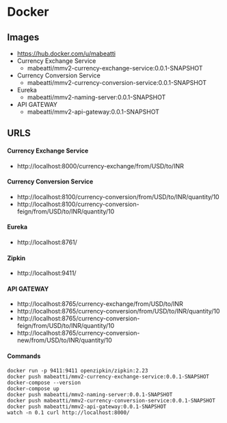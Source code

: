 # Docker

## Images

- https://hub.docker.com/u/mabeatti
- Currency Exchange Service
  - mabeatti/mmv2-currency-exchange-service:0.0.1-SNAPSHOT
- Currency Conversion Service
  - mabeatti/mmv2-currency-conversion-service:0.0.1-SNAPSHOT
- Eureka
  - mabeatti/mmv2-naming-server:0.0.1-SNAPSHOT
- API GATEWAY
  - mabeatti/mmv2-api-gateway:0.0.1-SNAPSHOT

## URLS

#### Currency Exchange Service

- http://localhost:8000/currency-exchange/from/USD/to/INR

#### Currency Conversion Service

- http://localhost:8100/currency-conversion/from/USD/to/INR/quantity/10
- http://localhost:8100/currency-conversion-feign/from/USD/to/INR/quantity/10

#### Eureka

- http://localhost:8761/

#### Zipkin

- http://localhost:9411/

#### API GATEWAY

- http://localhost:8765/currency-exchange/from/USD/to/INR
- http://localhost:8765/currency-conversion/from/USD/to/INR/quantity/10
- http://localhost:8765/currency-conversion-feign/from/USD/to/INR/quantity/10
- http://localhost:8765/currency-conversion-new/from/USD/to/INR/quantity/10

#### Commands

```
docker run -p 9411:9411 openzipkin/zipkin:2.23
docker push mabeatti/mmv2-currency-exchange-service:0.0.1-SNAPSHOT
docker-compose --version
docker-compose up
docker push mabeatti/mmv2-naming-server:0.0.1-SNAPSHOT
docker push mabeatti/mmv2-currency-conversion-service:0.0.1-SNAPSHOT
docker push mabeatti/mmv2-api-gateway:0.0.1-SNAPSHOT
watch -n 0.1 curl http://localhost:8000/
```
